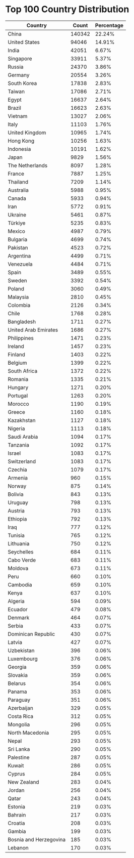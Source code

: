 # Top 100 Country Distribution
| Country | Count | Percentage |
|----|----|----|
| China | 140342 | 22.24% |
| United States | 94046 | 14.91% |
| India | 42051 | 6.67% |
| Singapore | 33911 | 5.37% |
| Russia | 24370 | 3.86% |
| Germany | 20554 | 3.26% |
| South Korea | 17838 | 2.83% |
| Taiwan | 17086 | 2.71% |
| Egypt | 16637 | 2.64% |
| Brazil | 16623 | 2.63% |
| Vietnam | 13027 | 2.06% |
| Italy | 11103 | 1.76% |
| United Kingdom | 10965 | 1.74% |
| Hong Kong | 10256 | 1.63% |
| Indonesia | 10191 | 1.62% |
| Japan | 9829 | 1.56% |
| The Netherlands | 8097 | 1.28% |
| France | 7887 | 1.25% |
| Thailand | 7209 | 1.14% |
| Australia | 5988 | 0.95% |
| Canada | 5933 | 0.94% |
| Iran | 5772 | 0.91% |
| Ukraine | 5461 | 0.87% |
| Türkiye | 5235 | 0.83% |
| Mexico | 4987 | 0.79% |
| Bulgaria | 4699 | 0.74% |
| Pakistan | 4523 | 0.72% |
| Argentina | 4499 | 0.71% |
| Venezuela | 4484 | 0.71% |
| Spain | 3489 | 0.55% |
| Sweden | 3392 | 0.54% |
| Poland | 3060 | 0.49% |
| Malaysia | 2810 | 0.45% |
| Colombia | 2126 | 0.34% |
| Chile | 1768 | 0.28% |
| Bangladesh | 1711 | 0.27% |
| United Arab Emirates | 1686 | 0.27% |
| Philippines | 1471 | 0.23% |
| Ireland | 1457 | 0.23% |
| Finland | 1403 | 0.22% |
| Belgium | 1399 | 0.22% |
| South Africa | 1372 | 0.22% |
| Romania | 1335 | 0.21% |
| Hungary | 1271 | 0.20% |
| Portugal | 1263 | 0.20% |
| Morocco | 1190 | 0.19% |
| Greece | 1160 | 0.18% |
| Kazakhstan | 1127 | 0.18% |
| Nigeria | 1113 | 0.18% |
| Saudi Arabia | 1094 | 0.17% |
| Tanzania | 1092 | 0.17% |
| Israel | 1083 | 0.17% |
| Switzerland | 1083 | 0.17% |
| Czechia | 1079 | 0.17% |
| Armenia | 960 | 0.15% |
| Norway | 875 | 0.14% |
| Bolivia | 843 | 0.13% |
| Uruguay | 798 | 0.13% |
| Austria | 793 | 0.13% |
| Ethiopia | 792 | 0.13% |
| Iraq | 777 | 0.12% |
| Tunisia | 765 | 0.12% |
| Lithuania | 750 | 0.12% |
| Seychelles | 684 | 0.11% |
| Cabo Verde | 683 | 0.11% |
| Moldova | 673 | 0.11% |
| Peru | 660 | 0.10% |
| Cambodia | 659 | 0.10% |
| Kenya | 637 | 0.10% |
| Algeria | 594 | 0.09% |
| Ecuador | 479 | 0.08% |
| Denmark | 464 | 0.07% |
| Serbia | 433 | 0.07% |
| Dominican Republic | 430 | 0.07% |
| Latvia | 427 | 0.07% |
| Uzbekistan | 396 | 0.06% |
| Luxembourg | 376 | 0.06% |
| Georgia | 359 | 0.06% |
| Slovakia | 359 | 0.06% |
| Belarus | 354 | 0.06% |
| Panama | 353 | 0.06% |
| Paraguay | 351 | 0.06% |
| Azerbaijan | 329 | 0.05% |
| Costa Rica | 312 | 0.05% |
| Mongolia | 296 | 0.05% |
| North Macedonia | 295 | 0.05% |
| Nepal | 293 | 0.05% |
| Sri Lanka | 290 | 0.05% |
| Palestine | 287 | 0.05% |
| Kuwait | 286 | 0.05% |
| Cyprus | 284 | 0.05% |
| New Zealand | 283 | 0.04% |
| Jordan | 256 | 0.04% |
| Qatar | 243 | 0.04% |
| Estonia | 219 | 0.03% |
| Bahrain | 217 | 0.03% |
| Croatia | 208 | 0.03% |
| Gambia | 199 | 0.03% |
| Bosnia and Herzegovina | 185 | 0.03% |
| Lebanon | 170 | 0.03% |
